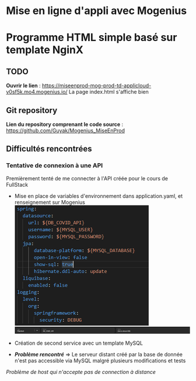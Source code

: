 # Mise en ligne d'appli avec Mogenius
# Programme HTML simple basé sur template NginX

## TODO
**Ouvrir le lien** : https://miseenprod-mog-prod-td-applicloud-v0sf5k.mo4.mogenius.io/
La page index.html s'affiche bien

## Git repository
**Lien du repository comprenant le code source** : https://github.com/Guyak/Mogenius_MiseEnProd

## Difficultés rencontrées
### Tentative de connexion à une API
Premièrement tenté de me connecter à l'API créée pour le cours de FullStack

* Mise en place de variables d'environnement dans application.yaml, et renseignement sur Mogenius
![Sreenshot YAML](./images/yaml.PNG)
![Sreenshot Mogenius](./images/Mogenius_EV.PNG)

* Création de second service avec un template MySQL

* ***Problème rencontré*** => Le serveur distant créé par la base de donnée n'est pas accessible via MySQL malgré plusieurs modifications et tests

*Problème de host qui n'accepte pas de connection à distance*
